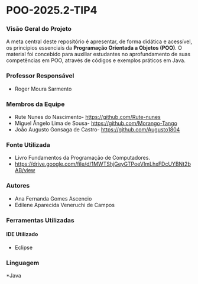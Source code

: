 # POO-2025.2-TIP4

### Visão Geral do Projeto

A meta central deste repositório é apresentar, de forma didática e acessível, os princípios essenciais da **Programação Orientada a Objetos (POO)**. O material foi concebido para auxiliar estudantes no aprofundamento de suas competências em POO, através de códigos e exemplos práticos em Java.

### Professor Responsável
* Roger Moura Sarmento

### Membros da Equipe
* Rute Nunes do Nascimento- <https://github.com/Rute-nunes>
* Miguel Ângelo Lima de Sousa- <https://github.com/Morango-Tango>
* João Augusto Gonsaga de Castro- <https://github.com/Augusto1804>

### Fonte Utilizada
* Livro Fundamentos da Programação de Computadores.
* <https://drive.google.com/file/d/1MWTShjGeyGTPoeVImLhxFDcUYBNt2bAB/view>

### Autores
* Ana Fernanda Gomes Ascencio
* Edilene Aparecida Veneruchi de Campos

 ### Ferramentas Utilizadas
 
 #### IDE Utilizado
 * Eclipse

### Linguagem
*Java
